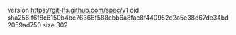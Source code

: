 version https://git-lfs.github.com/spec/v1
oid sha256:f6f8c6150b4bc76366f588ebb6a8fac8f440952d2a5e38d67de34bd2059ad750
size 302
